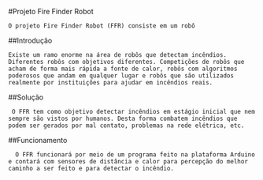 #Projeto Fire Finder Robot


	O projeto Fire Finder Robot (FFR) consiste em um robô

##Introdução

	Existe um ramo enorme na área de robôs que detectam incêndios. Diferentes robôs com objetivos diferentes. Competições de robôs que acham de forma mais rápida a fonte de calor, robôs com algoritmos poderosos que andam em qualquer lugar e robôs que são utilizados realmente por instituições para ajudar em incêndios reais. 

##Solução

     O FFR tem como objetivo detectar incêndios em estágio inicial que nem sempre são vistos por humanos. Desta forma combatem incêndios que podem ser gerados por mal contato, problemas na rede elétrica, etc. 

 ##Funcionamento
      
      O FFR funcionará por meio de um programa feito na plataforma Arduino e contará com sensores de distância e calor para percepção do melhor caminho a ser feito e para detectar o incêndio.  
